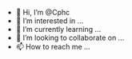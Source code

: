 - 👋 Hi, I’m @Cphc
- 👀 I’m interested in ...
- 🌱 I’m currently learning ...
- 💞️ I’m looking to collaborate on ...
- 📫 How to reach me ...

<!---
Cphc/Cphc is a ✨ special ✨ repository because its `README.md` (this file) appears on your GitHub profile.
You can click the Preview link to take a look at your changes.
--->
